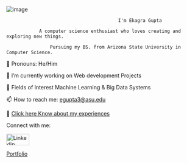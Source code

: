 ![image](https://github.com/user-attachments/assets/ed3521ca-ae8e-4fd8-9e0b-c6ece2d069d4)
                                       
                                             I'm Ekagra Gupta
                                      
                A computer science enthusiast who loves creating and exploring new things.

                    Pursuing my BS. from Arizona State University in Computer Science.


👦 Pronouns: He/Him

🔭 I’m currently working on Web development Projects

🌱 Fields of Interest Machine Learning & Big Data Systems

📫 How to reach me: egupta3@asu.edu  

📄 [Click here Know about my experiences](./Resume.pdf)

Connect with me:

[<img src="https://raw.githubusercontent.com/rahuldkjain/github-profile-readme-generator/master/src/images/icons/Social/linked-in-alt.svg" alt="Linkedin" width="60" height="30">
](https://www.linkedin.com/in/ekagra16/)

[Portfolio](https://ekagragupta.com/)
